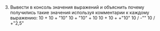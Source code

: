 3. Вывести в консоль значения выражений и объяснить почему получились такие значения
используя комментарии к каждому выражению:
10 + 10 + "10"
10 + "10" + 10
10 + 10 + +"10"
10 / -""
10 / +"2,5"